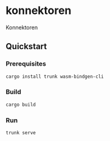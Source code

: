 # konnektoren

Konnektoren

## Quickstart

### Prerequisites

```bash
cargo install trunk wasm-bindgen-cli
```

### Build

```bash
cargo build
```

### Run

```bash
trunk serve
```
